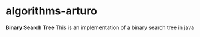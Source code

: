 # algorithms-arturo
**Binary Search Tree**
This is an implementation of a binary search tree in java
